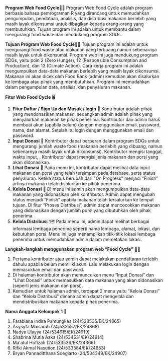 **Program Web Food Cycle**🍛🍚
Program Web Food Cycle adalah program berbasis bahasa pemrograman R yang dirancang untuk memudahkan pengumpulan, pendataan, analisis, dan distribusi makanan berlebih yang masih layak dikonsumsi untuk dibagikan kepada orang-orang yang membutuhkan. Tujuan program ini adalah untuk membantu dalam mengurangi food waste dan mendukung program SDGs.


**Tujuan Program Web Food Cycle**🍛🍚
Tujuan program ini adalah untuk mengurangi food waste atau makanan yang terbuang namun sebenarnya masih layak untuk dikonsumsi. Program web ini juga mendukung program SDGs, yaitu poin 2 (Zero Hunger), 12 (Responsible Consumption and Production), dan 13 (Climate Action). Cara kerja program ini adalah mengumpulkan data-data makanan berlebih yang masih layak dikonsumsi. Makanan ini akan dicek oleh Food Bank (admin) kemudian akan disalurkan ke lembaga atau pihak yang membutuhkan. Program ini memudahkan dalam pengumpulan data, analisis, dan penyaluran makanan. 


**Fitur Web Food Cycle** 🖥️
1. **Fitur Daftar / Sign Up dan Masuk / login** 🤳
Kontributor adalah pihak yang mendonasikan makanan, sedangkan admin adalah pihak yang menyalurkan makanan ke pihak penerima. Kontributor dan admin harus membuat akun (apabila belum) dengan menggunakan email, password, nama, dan alamat. Setelah itu login dengan menggunakan email dan password. 
2. **Input Donasi** 🍜
Kontributor dapat berperan dalam program SDGs untuk mengurangi jumlah waste food (makanan berlebih yang dibuang, namun sebenarnya masih layak untuk dikonsumsi). Kontributor mengisi tanggal, waktu input, . Kontributor dapat mengisi jenis makanan dan porsi yang akan didonasikan. 
3. **Lihat Donasi** 🍞
Pada menu ini, kontributor dapat melihat data input makanan dan porsi yang telah tersimpan pada database, serta status penyaluran. Ketika status berubah dari “On Progress” menjadi “Finish” artinya makanan telah disalurkan ke pihak penerima. 
4. **Kelola Donasi** 🍝
Di menu ini admin akan mengumpulkan data-data makanan yang didonasikan oleh kontributor. Admin dapat mengubah status menjadi “Finish” apabila makanan telah tersalurkan ke tempat tujuan. Di fitur “Proses Distribusi”, admin dapat mencocokkan makanan yang didonasikan dengan jumlah porsi yang dibutuhkan oleh pihak penerima. 
5. **Kelola Distribusi** 🗺️
Pada menu ini, admin dapat melihat berbagai informasi lembaga penerima seperti nama lembaga, alamat, lokasi, dan kebutuhan porsi. Menu ini juga menampilkan titik-titik lokasi lembaga penerima untuk memudahkan admin dalam memetakan lokasi. 


**Langkah-langkah menggunakan program web “Food Cycle”** 🍛🍚
1. Pertama kontributor atau admin dapat melakukan pendaftaran terlebih dahulu apabila belum memiliki akun. Lalu melakukan login dengan memasukkan email dan password.
2. Di halaman kontributor akan memunculkan menu “Input Donasi” dan “Lihat Donasi” untuk memasukkan data makanan yang akan didonasikan (seperti jenis makanan dan porsi).
3. Kemudian untuk halaman admin, terdapat 2 menu yaitu “Kelola Donasi” dan “Kelola Distribusi” dimana admin dapat mengelola dan mendistribusikan makanan kepada pihak penerima. 


**Nama Anggota Kelompok 1** 👥
1. Farabiana Indira Pamungkas	    (24/533535/EK/24865)
2. Asysyfa Maisarah 		            (24/533557/EK/24868)
3. Nadya Ulayya			              (24/534615/EK/24919)
4. Shabrina Mutia Azka		          (24/534531/EK/24914)
5. Ma'atul Hofizah			          (24/533536/EK/24866)
6. Rifki Akmal Nasution		        (24/533384/EK/24853)
7. Bryan Pannaditthana Soegiarto   (24/534349/EK/24907)
